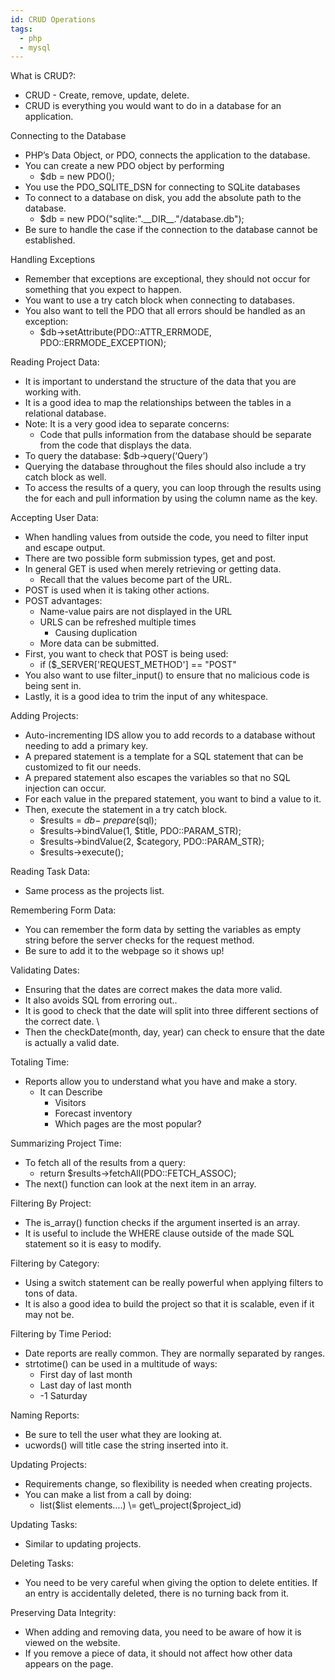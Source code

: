 ```yaml
---
id: CRUD Operations
tags:
  - php
  - mysql
---
```


What is CRUD?:

* CRUD \- Create, remove, update, delete.  
* CRUD is everything you would want to do in a database for an application. 

Connecting to the Database

* PHP’s Data Object, or PDO, connects the application to the database.   
* You can create a new PDO object by performing  
  * $db \= new PDO();  
* You use the PDO\_SQLITE\_DSN for connecting to SQLite databases  
* To connect to a database on disk, you add the absolute path to the database.   
  * $db \= new PDO("sqlite:".\_\_DIR\_\_."/database.db");  
* Be sure to handle the case if the connection to the database cannot be established. 

Handling Exceptions

* Remember that exceptions are exceptional, they should not occur for something that you expect to happen.   
* You want to use a try catch block when connecting to databases.   
* You also want to tell the PDO that all errors should be handled as an exception:  
  * $db-\>setAttribute(PDO::ATTR\_ERRMODE, PDO::ERRMODE\_EXCEPTION);

Reading Project Data:

* It is important to understand the structure of the data that you are working with.   
* It is a good idea to map the relationships between the tables in a relational database.   
* Note: It is a very good idea to separate concerns:  
  * Code that pulls information from the database should be separate from the code that displays the data.   
* To query the database: $db-\>query(‘Query’)  
* Querying the database throughout the files should also include a try catch block as well.   
* To access the results of a query, you can loop through the results using the for each and pull information by using the column name as the key. 

Accepting User Data:

* When handling values from outside the code, you need to filter input and escape output.   
* There are two possible form submission types, get and post.  
* In general GET is used when merely retrieving or getting data.   
  * Recall that the values become part of the URL.  
* POST is used when it is taking other actions.  
* POST advantages:  
  *  Name-value pairs are not displayed in the URL  
  * URLS can be refreshed multiple times  
    * Causing duplication  
  * More data can be submitted.   
* First, you want to check that POST is being used:  
  * if ($\_SERVER\['REQUEST\_METHOD'\] \== "POST"  
* You also want to use filter\_input() to ensure that no malicious code is being sent in.  
* Lastly, it is a good idea to trim the input of any whitespace. 

Adding Projects:

* Auto-incrementing IDS allow you to add records to a database without needing to add a primary key.  
* A prepared statement is a template for a SQL statement that can be customized to fit our needs.   
* A prepared statement also escapes the variables so that no SQL injection can occur.   
* For each value in the prepared statement, you want to bind a value to it.  
* Then, execute the statement in a try catch block.  
  * $results \= $db-\>prepare($sql);  
  * $results-\>bindValue(1, $title, PDO::PARAM\_STR);  
  * $results-\>bindValue(2, $category, PDO::PARAM\_STR);  
  * $results-\>execute();

Reading Task Data:

* Same process as the projects list.

Remembering Form Data:

* You can remember the form data by setting the variables as empty string before the server checks for the request method.  
* Be sure to add it to the webpage so it shows up\!

Validating Dates:

* Ensuring that the dates are correct makes the data more valid.   
* It also avoids SQL from erroring out..  
* It is good to check that the date will split into three different sections of the correct date. \\  
* Then the checkDate(month, day, year) can check to ensure that the date is actually a valid date. 

Totaling Time:

* Reports allow you to understand what you have and make a story.  
  * It can Describe  
    * Visitors  
    * Forecast inventory  
    * Which pages are the most popular?

Summarizing Project Time:

* To fetch all of the results from a query:  
  * return $results-\>fetchAll(PDO::FETCH\_ASSOC);  
* The next() function can look at the next item in an array.

Filtering By Project:

* The is\_array() function checks if the argument inserted is an array.   
* It is useful to include the WHERE clause outside of the made SQL statement so it is easy to modify. 

Filtering by Category:

* Using a switch statement can be really powerful when applying filters to tons of data.   
* It is also a good idea to build the project so that it is scalable, even if it may not be. 

Filtering by Time Period:

* Date reports are really common. They are normally separated by ranges.   
* strtotime() can be used in a multitude of ways:  
  * First day of last month  
  * Last day of last month  
  * \-1 Saturday

Naming Reports:

* Be sure to tell the user what they are looking at.   
* ucwords() will title case the string inserted into it.

Updating Projects:

* Requirements change, so flexibility is needed when creating projects.   
* You can make a list from a call by doing:  
  * list($list elements….) \= get\_project($project\_id)

Updating Tasks:

* Similar to updating projects. 

Deleting Tasks:

* You need to be very careful when giving the option to delete entities. If an entry is accidentally deleted, there is no turning back from it.

Preserving Data Integrity:

* When adding and removing data, you need to be aware of how it is viewed on the website.   
* If you remove a piece of data, it should not affect how other data appears on the page. 

